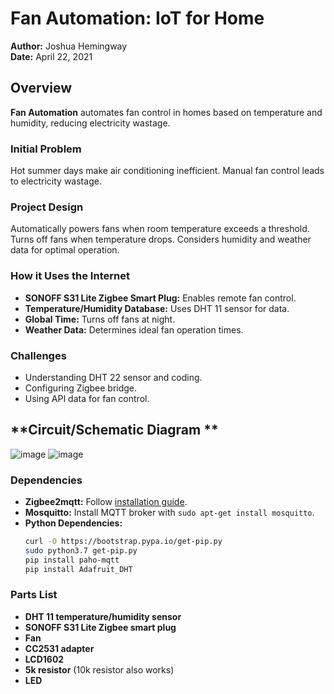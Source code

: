 # **Fan Automation: IoT for Home**

**Author:** Joshua Hemingway  
**Date:** April 22, 2021  

## **Overview**

**Fan Automation** automates fan control in homes based on temperature and humidity, reducing electricity wastage.

### **Initial Problem**

Hot summer days make air conditioning inefficient. Manual fan control leads to electricity wastage.

### **Project Design**

Automatically powers fans when room temperature exceeds a threshold. Turns off fans when temperature drops. Considers humidity and weather data for optimal operation.

### **How it Uses the Internet**

- **SONOFF S31 Lite Zigbee Smart Plug:** Enables remote fan control.
- **Temperature/Humidity Database:** Uses DHT 11 sensor for data.
- **Global Time:** Turns off fans at night.
- **Weather Data:** Determines ideal fan operation times.

### **Challenges**

- Understanding DHT 22 sensor and coding.
- Configuring Zigbee bridge.
- Using API data for fan control.

## **Circuit/Schematic Diagram **
![image](https://github.com/GreenMailBox/Fan-Automation-IoT-for-Home/assets/80927465/9ed12163-4471-4b0f-854e-e6b3f25b2713)
![image](https://github.com/GreenMailBox/Fan-Automation-IoT-for-Home/assets/80927465/e2ee8a6e-1d16-43f7-8bf5-4865317202c0)

### **Dependencies**

- **Zigbee2mqtt:** Follow [installation guide](https://www.zigbee2mqtt.io/getting_started/running_zigbee2mqtt.html).
- **Mosquitto:** Install MQTT broker with `sudo apt-get install mosquitto`.
- **Python Dependencies:**
  ```bash
  curl -O https://bootstrap.pypa.io/get-pip.py
  sudo python3.7 get-pip.py
  pip install paho-mqtt
  pip install Adafruit_DHT
  
### **Parts List**

- **DHT 11 temperature/humidity sensor**
- **SONOFF S31 Lite Zigbee smart plug**
- **Fan**
- **CC2531 adapter**
- **LCD1602**
- **5k resistor** (10k resistor also works)
- **LED**
